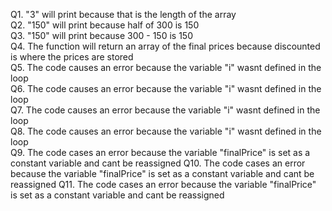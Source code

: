 Q1. "3" will print because that is the length of the array  
Q2. "150" will print because half of 300 is 150  
Q3. "150" will print because 300 - 150 is 150  
Q4. The function will return an array of the final prices because discounted is where the prices are stored  
Q5. The code causes an error because the variable "i" wasnt defined in the loop  
Q6. The code causes an error because the variable "i" wasnt defined in the loop  
Q7. The code causes an error because the variable "i" wasnt defined in the loop  
Q8. The code causes an error because the variable "i" wasnt defined in the loop  
Q9. The code cases an error because the variable "finalPrice" is set as a constant variable and cant be reassigned
Q10. The code cases an error because the variable "finalPrice" is set as a constant variable and cant be reassigned
Q11. The code cases an error because the variable "finalPrice" is set as a constant variable and cant be reassigned
